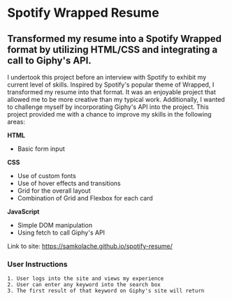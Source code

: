 
# Spotify Wrapped Resume

## Transformed my resume into a Spotify Wrapped format by utilizing HTML/CSS and integrating a call to Giphy's API.

I undertook this project before an interview with Spotify to exhibit my current level of skills. Inspired by Spotify's popular theme of Wrapped, I transformed my resume into that format. It was an enjoyable project that allowed me to be more creative than my typical work. Additionally, I wanted to challenge myself by incorporating Giphy's API into the project. This project provided me with a chance to improve my skills in the following areas:

**HTML**
* Basic form input

**CSS**
* Use of custom fonts
* Use of hover effects and transitions
* Grid for the overall layout
* Combination of Grid and Flexbox for each card

**JavaScript**
* Simple DOM manipulation
* Using fetch to call Giphy's API

Link to site: https://samkolache.github.io/spotify-resume/

### User Instructions
    1. User logs into the site and views my experience
    2. User can enter any keyword into the search box
    3. The first result of that keyword on Giphy's site will return